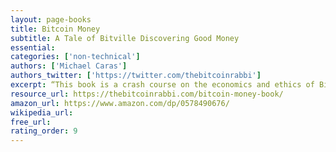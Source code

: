 ```yaml
---
layout: page-books
title: Bitcoin Money
subtitle: A Tale of Bitville Discovering Good Money
essential: 
categories: ['non-technical']
authors: ['Michael Caras']
authors_twitter: ['https://twitter.com/thebitcoinrabbi']
excerpt: “This book is a crash course on the economics and ethics of Bitcoin and why it is important, conveyed intuitively with easy examples of children playing and exchanging. You really hit it home! “.
resource_url: https://thebitcoinrabbi.com/bitcoin-money-book/
amazon_url: https://www.amazon.com/dp/0578490676/
wikipedia_url: 
free_url: 
rating_order: 9
---
```

